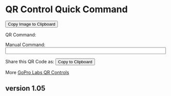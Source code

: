 # QR Control Quick Command

<script src="../../jquery.min.js"></script>
<script src="../../qrcodeborder.js"></script>
<style>
        #qrcode{
            width: 100%;
        }
        div{
            width: 100%;
            display: inline-block;
        }
</style>
      
<div id="qrcode"></div><button id="copyImg">Copy Image to Clipboard</button>
	  
QR Command: <b id="qrtext"></b><br>

Manual Command: <input type="text" style="width: 500px;" id="addcmd" value="">
 
Share this QR Code as: <b id="urltext"></b>    <button id="copyBtn">Copy to Clipboard</button>

More [GoPro Labs QR Controls](..)


## version 1.05

<script>
var changed = false;
var clipcopy = "";
var once = true;
var qrcode;
var cmd = "\"Hello World\"";
var cmdurl;
var lasttimecmd = ""; 
let urlParams = new URLSearchParams(document.location.search);
cmdurl = urlParams.get('cmd');
if(cmdurl !== null)
	cmd = cmdurl;

function updateTime()
{
	let position = cmd.search(/oT/);
	if(position >= 0)
	{
		var src_cmd = cmd;
		var today = new Date();
		
		var ms = today.getTime();
		var	yy = today.getFullYear() - 2000;
		var	mm = today.getMonth() + 1;
		var	dd = today.getDate();
		var	h = today.getHours();
		var	m = today.getMinutes();
		var	s = today.getSeconds();
		var	ms = today.getMilliseconds();
			
		yy = checkTime(yy);
		mm = checkTime(mm);
		dd = checkTime(dd);
		h = checkTime(h);
		m = checkTime(m);
		s = checkTime(s);
		ms = Math.floor(ms / 10); // hundredths
		ms = checkTime(ms);
			
		var newtimetxt = yy + mm + dd + h + m + s;        
		let letter = src_cmd.charAt(position+14);
		if(letter == '.')
		{
			newtimetxt = newtimetxt + "." + ms;
			cmd = src_cmd.slice(0,position+2) + newtimetxt + src_cmd.slice(position+17);
		}
		else
		{
			cmd = src_cmd.slice(0,position+2) + newtimetxt + src_cmd.slice(position+14);
		}    	
	}

	document.getElementById("qrtext").innerHTML = cmd;
}


function makeQR() 
{	
  if(once === true)
  {
    qrcode = new QRCode(document.getElementById("qrcode"), 
    {
      text : cmd,
      width : 360,
      height : 360,
      correctLevel : QRCode.CorrectLevel.M
    });
    once = false;
  }
}

function timeLoop()
{  
  updateTime();
  qrcode.clear(); 
  qrcode.makeCode(cmd);
  
  if(document.getElementById("addcmd") !== null)
  {
	var addcmd = document.getElementById("addcmd").value;
	if(addcmd.length > 0)
		cmd = addcmd;
  }	
  
  if(cmd != lasttimecmd)
  {
	changed = true;
	lasttimecmd = cmd;
  }
	
  if(changed === true)
  {
	document.getElementById("qrtext").innerHTML = cmd;
	clipcopy = window.location.href.split('?')[0] + "?cmd=" + cmd;
	document.getElementById("urltext").innerHTML = clipcopy;

	changed = false;
  }
	
  var t = setTimeout(timeLoop, 100);
}

function checkTime(i) {
    if (i < 10) {i = "0" + i;}  // add zero in front of numbers < 10
    return i;
}

function myReloadFunction() {
  location.reload();
}


async function copyTextToClipboard(text) {
	try {
		await navigator.clipboard.writeText(text);
	} catch(err) {
		alert('Error in copying text: ', err);
	}
}

async function copyImageToClipboard() {
    html2canvas(document.querySelector("#qrcode")).then(canvas => canvas.toBlob(blob => navigator.clipboard.write([new ClipboardItem({'image/png': blob})])));
}


function setupButtons() {	
    document.getElementById("copyBtn").onclick = function() { 
        copyTextToClipboard(clipcopy);
	};
	
    document.getElementById("copyImg").onclick = function() { 
        copyImageToClipboard();
	};
	
	
}
	
makeQR();
setupButtons();
timeLoop();

</script>

